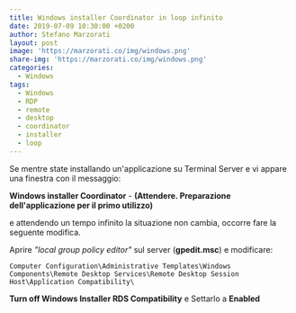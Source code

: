 ```yaml
---
title: Windows installer Coordinator in loop infinito
date: 2019-07-09 10:30:00 +0200
author: Stefano Marzorati
layout: post
image: 'https://marzorati.co/img/windows.png'
share-img: 'https://marzorati.co/img/windows.png'
categories:
  - Windows
tags:
  - Windows
  - RDP
  - remote
  - desktop
  - coordinator
  - installer
  - loop
---
```

Se mentre state installando un'applicazione su Terminal Server e vi appare una finestra con il messaggio:   

**Windows installer Coordinator** - **(Attendere. Preparazione dell'applicazione per il primo utilizzo)**   

e attendendo un tempo infinito la situazione non cambia, occorre fare la seguente modifica.   

Aprire *"local group policy editor"* sul server (**gpedit.msc**) e modificare:   

	Computer Configuration\Administrative Templates\Windows Components\Remote Desktop Services\Remote Desktop Session Host\Application Compatibility\

**Turn off Windows Installer RDS Compatibility** e Settarlo a **Enabled**   

